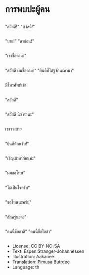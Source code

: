 # การพบปะผู้คน

##
"สวัสดี!" "สวัสดี!"

##
"บาย!" "ลาก่อน!"

##
"เขาชื่อคามา"

##
"สวัสดี ผมชื่อคามา" "ยินดีที่ได้รู้จักนะคามา"

##
มีโทรศัพท์เข้า

##
"สวัสดี"

##
"สวัสดี นี่ซาร่านะ"

##
เขาวางสาย

##
"ยินดีต้อนรับ!"

##
"เชิญเข้ามาก่อนค่ะ"

##
"ผมขอโทษ"

##
"ไม่เป็นไรครับ"

##
"ขอโทษนะครับ"

##
"สักครู่นะคะ"

##
"คนนี้ชื่ออาลิ" "คนนี้ชื่อไลล่า"

##
* License: CC BY-NC-SA
* Text: Espen Stranger-Johannessen
* Illustration: Aakanee
* Translation: Pimusa Butrdee
* Language: th
